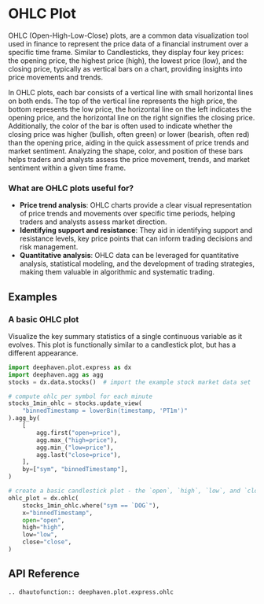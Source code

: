 # OHLC Plot

OHLC (Open-High-Low-Close) plots, are a common data visualization tool used in finance to represent the price data of a financial instrument over a specific time frame. Similar to Candlesticks, they display four key prices: the opening price, the highest price (high), the lowest price (low), and the closing price, typically as vertical bars on a chart, providing insights into price movements and trends.

In OHLC plots, each bar consists of a vertical line with small horizontal lines on both ends. The top of the vertical line represents the high price, the bottom represents the low price, the horizontal line on the left indicates the opening price, and the horizontal line on the right signifies the closing price. Additionally, the color of the bar is often used to indicate whether the closing price was higher (bullish, often green) or lower (bearish, often red) than the opening price, aiding in the quick assessment of price trends and market sentiment. Analyzing the shape, color, and position of these bars helps traders and analysts assess the price movement, trends, and market sentiment within a given time frame.

### What are OHLC plots useful for?

- **Price trend analysis**: OHLC charts provide a clear visual representation of price trends and movements over specific time periods, helping traders and analysts assess market direction.
- **Identifying support and resistance**: They aid in identifying support and resistance levels, key price points that can inform trading decisions and risk management.
- **Quantitative analysis**: OHLC data can be leveraged for quantitative analysis, statistical modeling, and the development of trading strategies, making them valuable in algorithmic and systematic trading.

## Examples

### A basic OHLC plot

Visualize the key summary statistics of a single continuous variable as it evolves. This plot is functionally similar to a candlestick plot, but has a different appearance.

```python order=ohlc_plot,stocks_1min_ohlc,stocks
import deephaven.plot.express as dx
import deephaven.agg as agg
stocks = dx.data.stocks()  # import the example stock market data set

# compute ohlc per symbol for each minute
stocks_1min_ohlc = stocks.update_view(
    "binnedTimestamp = lowerBin(timestamp, 'PT1m')"
).agg_by(
    [
        agg.first("open=price"),
        agg.max_("high=price"),
        agg.min_("low=price"),
        agg.last("close=price"),
    ],
    by=["sym", "binnedTimestamp"],
)

# create a basic candlestick plot - the `open`, `high`, `low`, and `close` arguments must be specified
ohlc_plot = dx.ohlc(
    stocks_1min_ohlc.where("sym == `DOG`"),
    x="binnedTimestamp",
    open="open",
    high="high",
    low="low",
    close="close",
)
```

## API Reference
```{eval-rst}
.. dhautofunction:: deephaven.plot.express.ohlc
```